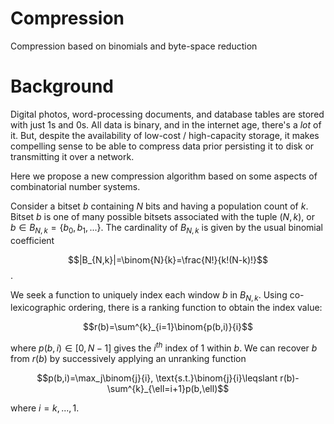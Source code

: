 # Compression
Compression based on binomials and byte-space reduction

# Background
Digital photos, word-processing documents, and database tables are stored with just 1s and 0s. All data is binary, and in the internet age, there's a _lot_ of it. But, despite the availability of low-cost / high-capacity storage, it makes compelling sense to be able to compress data prior persisting it to disk or transmitting it over a network. 

Here we propose a new compression algorithm based on some aspects of combinatorial number systems.

Consider a bitset $b$ containing $N$ bits and having a population count of $k$. Bitset $b$ is one of many possible bitsets associated with the tuple $(N,k)$, or $b\in{B_{N,k}}=\{b_0, b_1, ...\}$. The cardinality of $B_{N,k}$ is given by the usual binomial coefficient

$$|B_{N,k}|=\binom{N}{k}=\frac{N!}{k!(N-k)!}$$.

We seek a function to uniquely index each window $b$ in $B_{N,k}$. Using co-lexicographic ordering, there is a ranking function to obtain the index value:

$$r(b)=\sum^{k}_{i=1}\binom{p(b,i)}{i}$$

where $p(b,i)\in{[0,N-1]}$ gives the $i^{th}$ index of $1$ within $b$.
We can recover $b$ from $r(b)$ by successively applying an unranking function

$$p(b,i)=\max_j\binom{j}{i}, \text{s.t.}\binom{j}{i}\leqslant r(b)-\sum^{k}_{\ell=i+1}p(b,\ell)$$

where $i=k,...,1$.
